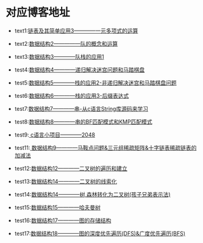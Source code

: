 ﻿# 对应博客地址
* text1:[链表及其简单应用3————一元多项式的运算](http://blog.csdn.net/qq_38499859/article/details/78058545/)
* text2:[数据结构2—————队的概念和运算](http://blog.csdn.net/qq_38499859/article/details/78152641)
* text3:[数据结构3————队栈的应用1](http://blog.csdn.net/qq_38499859/article/details/78154675)
* test4:[数据结构4————递归解决迷宫问题和马踏棋盘](http://blog.csdn.net/qq_38499859/article/details/78155218)
* test5:[数据结构5————栈的应用2-非递归解决迷宫和马踏棋盘问题 ](http://blog.csdn.net/qq_38499859/article/details/78176067)
* test6:[数据结构6————栈的应用3-后缀表达式 ](http://blog.csdn.net/qq_38499859/article/details/78257836)
* test7:[数据结构7————串-从c语言String库源码来学习 ](http://blog.csdn.net/qq_38499859/article/details/78289568)
* test8:[数据结构8————串的BF匹配模式和KMP匹配模式 ](http://blog.csdn.net/qq_38499859/article/details/78311159)
* test9:[ c语言小项目————2048 ](http://blog.csdn.net/qq_38499859/article/details/72859112#comments)

* test11:[ 数据结构9————马鞍点问题&三元组稀疏矩阵&十字链表稀疏链表的加减法  ](http://blog.csdn.net/qq_38499859/article/details/78500981)
* test12:[数据结构12————二叉树的遍历和建立](http://blog.csdn.net/qq_38499859/article/details/78828762)
* test13:[数据结构14————二叉树的线索化](http://blog.csdn.net/qq_38499859/article/details/78837951)
* test14:[数据结构14————树,森林转化为二叉树(孩子兄弟表示法)](http://blog.csdn.net/qq_38499859/article/details/78857873)
* test15:[数据结构15————哈夫曼树](http://blog.csdn.net/qq_38499859/article/details/78868306)
* test16:[数据结构17————图的存储结构](http://blog.csdn.net/qq_38499859/article/details/79106184)
* test17:[数据结构18————图的深度优先遍历(DFS)&广度优先遍历(BFS)](http://blog.csdn.net/qq_38499859/article/details/79113284)